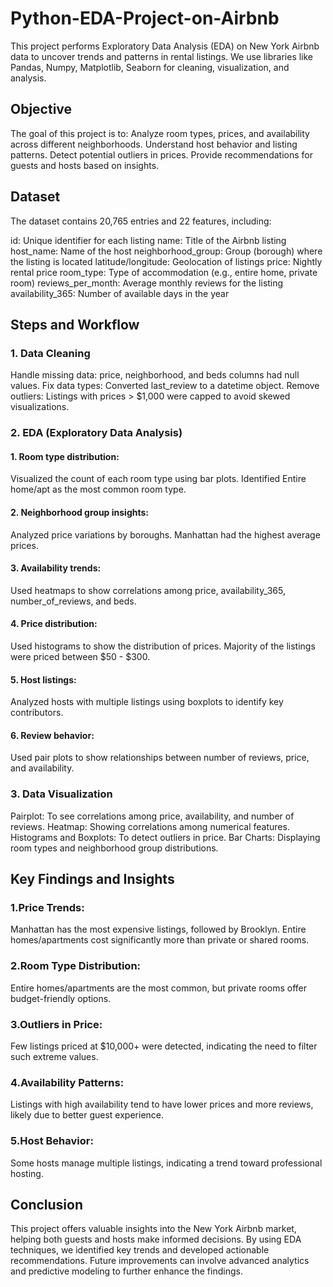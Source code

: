 # Python-EDA-Project-on-Airbnb
This project performs Exploratory Data Analysis (EDA) on New York Airbnb data to uncover trends and patterns in rental listings. We use libraries like Pandas, Numpy, Matplotlib, Seaborn for cleaning, visualization, and analysis.

## Objective
The goal of this project is to:
Analyze room types, prices, and availability across different neighborhoods.
Understand host behavior and listing patterns.
Detect potential outliers in prices.
Provide recommendations for guests and hosts based on insights.

## Dataset
The dataset contains 20,765 entries and 22 features, including:

id: Unique identifier for each listing
name: Title of the Airbnb listing
host_name: Name of the host
neighborhood_group: Group (borough) where the listing is located
latitude/longitude: Geolocation of listings
price: Nightly rental price
room_type: Type of accommodation (e.g., entire home, private room)
reviews_per_month: Average monthly reviews for the listing
availability_365: Number of available days in the year

## Steps and Workflow
### 1. Data Cleaning
Handle missing data: price, neighborhood, and beds columns had null values.
Fix data types: Converted last_review to a datetime object.
Remove outliers: Listings with prices > $1,000 were capped to avoid skewed visualizations.

### 2. EDA (Exploratory Data Analysis)

#### 1. Room type distribution:
Visualized the count of each room type using bar plots.
Identified Entire home/apt as the most common room type.

#### 2. Neighborhood group insights:
Analyzed price variations by boroughs.
Manhattan had the highest average prices.

#### 3. Availability trends:
Used heatmaps to show correlations among price, availability_365, number_of_reviews, and beds.

#### 4. Price distribution: 
Used histograms to show the distribution of prices.
Majority of the listings were priced between $50 - $300.

#### 5. Host listings:
Analyzed hosts with multiple listings using boxplots to identify key contributors.

#### 6. Review behavior:
Used pair plots to show relationships between number of reviews, price, and availability.

### 3. Data Visualization
Pairplot: To see correlations among price, availability, and number of reviews.
Heatmap: Showing correlations among numerical features.
Histograms and Boxplots: To detect outliers in price.
Bar Charts: Displaying room types and neighborhood group distributions.

## Key Findings and Insights

### 1.Price Trends:
Manhattan has the most expensive listings, followed by Brooklyn.
Entire homes/apartments cost significantly more than private or shared rooms.

### 2.Room Type Distribution:
Entire homes/apartments are the most common, but private rooms offer budget-friendly options.

### 3.Outliers in Price:
Few listings priced at $10,000+ were detected, indicating the need to filter such extreme values.

### 4.Availability Patterns:
Listings with high availability tend to have lower prices and more reviews, likely due to better guest experience.

### 5.Host Behavior:
Some hosts manage multiple listings, indicating a trend toward professional hosting.

## Conclusion
This project offers valuable insights into the New York Airbnb market, helping both guests and hosts make informed decisions. By using EDA techniques, we identified key trends and developed actionable recommendations. Future improvements can involve advanced analytics and predictive modeling to further enhance the findings.

